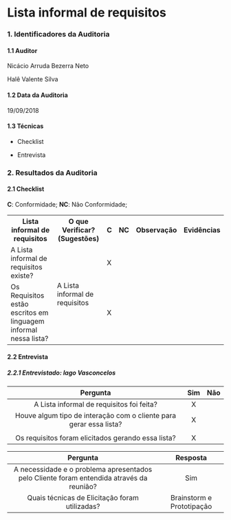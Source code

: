 Lista informal de requisitos
===

### 1. Identificadores da Auditoria

#### 1.1 Auditor

Nicácio Arruda Bezerra Neto

Halê Valente Silva

#### 1.2 Data da Auditoria

19/09/2018

#### 1.3 Técnicas

- Checklist

- Entrevista

### 2. Resultados da Auditoria

#### 2.1 Checklist

**C**: Conformidade;
**NC**: Não Conformidade;

<table>
  <tr>
    <th>Lista informal de requisitos</th>
    <th>O que Verificar? (Sugestões)</th>
    <th>C</th>
    <th>NC</th>
    <th>Observação</th>
    <th>Evidências</th>
  </tr>
  <tr>
   <tr>
    <td>A Lista informal de requisitos existe?</td>
    <td rowspan="8">A Lista informal de requisitos</td>
    <td>X</td>
    <td align="center"></td>
    <td></td>
    <td> </td>
  </tr>
  <tr>
    <td>Os Requisitos estão escritos em linguagem informal nessa lista?</td>
    <td>X</td>
    <td align="center">  </td>
    <td>  </td>
    <td>  </td>
  </tr>
</table>

#### 2.2 Entrevista

##### 2.2.1 **Entrevistado**: Iago Vasconcelos

|Pergunta| Sim |Não |
|:---:|:---:|:---:|
| A Lista informal de requisitos foi feita?| X ||
| Houve algum tipo de interação com o cliente para gerar essa lista? | X ||
|  ||
| Os requisitos foram elicitados gerando essa lista? |X||

|Pergunta| Resposta |
|:---:|:---:|
| A necessidade e o problema apresentados pelo Cliente foram entendida através da reunião? | Sim |
| Quais técnicas de Elicitação foram utilizadas? | Brainstorm e Prototipação |
